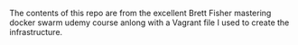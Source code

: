 The contents of this repo are from the excellent Brett Fisher mastering docker swarm udemy course anlong with a Vagrant file I used to create the infrastructure.
